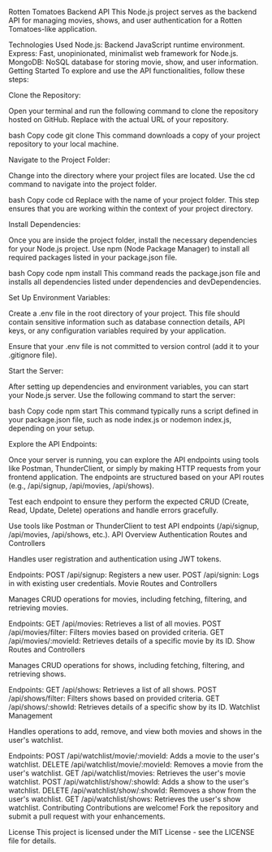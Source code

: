 Rotten Tomatoes Backend API
This Node.js project serves as the backend API for managing movies, shows, and user authentication for a Rotten Tomatoes-like application.

Technologies Used
Node.js: Backend JavaScript runtime environment.
Express: Fast, unopinionated, minimalist web framework for Node.js.
MongoDB: NoSQL database for storing movie, show, and user information.
Getting Started
To explore and use the API functionalities, follow these steps:

Clone the Repository:

Open your terminal and run the following command to clone the repository hosted on GitHub. Replace <repository-url> with the actual URL of your repository.

bash
Copy code
git clone <repository-url>
This command downloads a copy of your project repository to your local machine.

Navigate to the Project Folder:

Change into the directory where your project files are located. Use the cd command to navigate into the project folder.

bash
Copy code
cd <project-folder>
Replace <project-folder> with the name of your project folder. This step ensures that you are working within the context of your project directory.

Install Dependencies:

Once you are inside the project folder, install the necessary dependencies for your Node.js project. Use npm (Node Package Manager) to install all required packages listed in your package.json file.

bash
Copy code
npm install
This command reads the package.json file and installs all dependencies listed under dependencies and devDependencies.

Set Up Environment Variables:

Create a .env file in the root directory of your project. This file should contain sensitive information such as database connection details, API keys, or any configuration variables required by your application.

Ensure that your .env file is not committed to version control (add it to your .gitignore file).

Start the Server:

After setting up dependencies and environment variables, you can start your Node.js server. Use the following command to start the server:

bash
Copy code
npm start
This command typically runs a script defined in your package.json file, such as node index.js or nodemon index.js, depending on your setup.

Explore the API Endpoints:

Once your server is running, you can explore the API endpoints using tools like Postman, ThunderClient, or simply by making HTTP requests from your frontend application. The endpoints are structured based on your API routes (e.g., /api/signup, /api/movies, /api/shows).

Test each endpoint to ensure they perform the expected CRUD (Create, Read, Update, Delete) operations and handle errors gracefully.

Use tools like Postman or ThunderClient to test API endpoints (/api/signup, /api/movies, /api/shows, etc.).
API Overview
Authentication Routes and Controllers

Handles user registration and authentication using JWT tokens.

Endpoints:
POST /api/signup: Registers a new user.
POST /api/signin: Logs in with existing user credentials.
Movie Routes and Controllers

Manages CRUD operations for movies, including fetching, filtering, and retrieving movies.

Endpoints:
GET /api/movies: Retrieves a list of all movies.
POST /api/movies/filter: Filters movies based on provided criteria.
GET /api/movies/:movieId: Retrieves details of a specific movie by its ID.
Show Routes and Controllers

Manages CRUD operations for shows, including fetching, filtering, and retrieving shows.

Endpoints:
GET /api/shows: Retrieves a list of all shows.
POST /api/shows/filter: Filters shows based on provided criteria.
GET /api/shows/:showId: Retrieves details of a specific show by its ID.
Watchlist Management

Handles operations to add, remove, and view both movies and shows in the user's watchlist.

Endpoints:
POST /api/watchlist/movie/:movieId: Adds a movie to the user's watchlist.
DELETE /api/watchlist/movie/:movieId: Removes a movie from the user's watchlist.
GET /api/watchlist/movies: Retrieves the user's movie watchlist.
POST /api/watchlist/show/:showId: Adds a show to the user's watchlist.
DELETE /api/watchlist/show/:showId: Removes a show from the user's watchlist.
GET /api/watchlist/shows: Retrieves the user's show watchlist.
Contributing
Contributions are welcome! Fork the repository and submit a pull request with your enhancements.

License
This project is licensed under the MIT License - see the LICENSE file for details.
